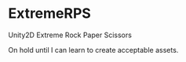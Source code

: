 # ExtremeRPS
Unity2D Extreme Rock Paper Scissors

On hold until I can learn to create acceptable assets.
